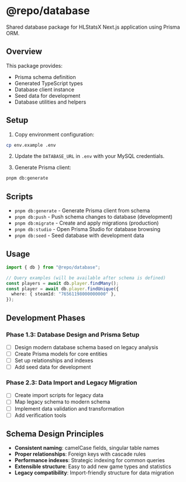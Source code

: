 # @repo/database

Shared database package for HLStatsX Next.js application using Prisma ORM.

## Overview

This package provides:

- Prisma schema definition
- Generated TypeScript types
- Database client instance
- Seed data for development
- Database utilities and helpers

## Setup

1. Copy environment configuration:

```bash
cp env.example .env
```

2. Update the `DATABASE_URL` in `.env` with your MySQL credentials.

3. Generate Prisma client:

```bash
pnpm db:generate
```

## Scripts

- `pnpm db:generate` - Generate Prisma client from schema
- `pnpm db:push` - Push schema changes to database (development)
- `pnpm db:migrate` - Create and apply migrations (production)
- `pnpm db:studio` - Open Prisma Studio for database browsing
- `pnpm db:seed` - Seed database with development data

## Usage

```typescript
import { db } from "@repo/database";

// Query examples (will be available after schema is defined)
const players = await db.player.findMany();
const player = await db.player.findUnique({
  where: { steamId: "76561198000000000" },
});
```

## Development Phases

### Phase 1.3: Database Design and Prisma Setup

- [ ] Design modern database schema based on legacy analysis
- [ ] Create Prisma models for core entities
- [ ] Set up relationships and indexes
- [ ] Add seed data for development

### Phase 2.3: Data Import and Legacy Migration

- [ ] Create import scripts for legacy data
- [ ] Map legacy schema to modern schema
- [ ] Implement data validation and transformation
- [ ] Add verification tools

## Schema Design Principles

- **Consistent naming**: camelCase fields, singular table names
- **Proper relationships**: Foreign keys with cascade rules
- **Performance indexes**: Strategic indexing for common queries
- **Extensible structure**: Easy to add new game types and statistics
- **Legacy compatibility**: Import-friendly structure for data migration
